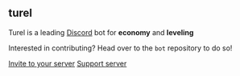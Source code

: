 ## turel

Turel is a leading [Discord](https://discord.gg) bot for **economy** and **leveling**

Interested in contributing? Head over to the `bot` repository to do so!

[Invite to your server](https://discord.com/api/oauth2/authorize?client_id=1054601338312466505&permissions=8&scope=bot%20applications.commands)
[Support server](https://discord.gg/q2QJaBABwP)
